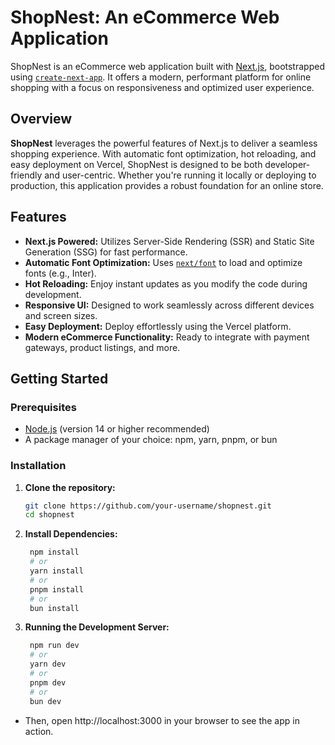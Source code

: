 # ShopNest: An eCommerce Web Application

ShopNest is an eCommerce web application built with [Next.js](https://nextjs.org/), bootstrapped using [`create-next-app`](https://github.com/vercel/next.js/tree/canary/packages/create-next-app). It offers a modern, performant platform for online shopping with a focus on responsiveness and optimized user experience.

## Overview

**ShopNest** leverages the powerful features of Next.js to deliver a seamless shopping experience. With automatic font optimization, hot reloading, and easy deployment on Vercel, ShopNest is designed to be both developer-friendly and user-centric. Whether you're running it locally or deploying to production, this application provides a robust foundation for an online store.

## Features

- **Next.js Powered:** Utilizes Server-Side Rendering (SSR) and Static Site Generation (SSG) for fast performance.
- **Automatic Font Optimization:** Uses [`next/font`](https://nextjs.org/docs/basic-features/font-optimization) to load and optimize fonts (e.g., Inter).
- **Hot Reloading:** Enjoy instant updates as you modify the code during development.
- **Responsive UI:** Designed to work seamlessly across different devices and screen sizes.
- **Easy Deployment:** Deploy effortlessly using the Vercel platform.
- **Modern eCommerce Functionality:** Ready to integrate with payment gateways, product listings, and more.

## Getting Started

### Prerequisites

- [Node.js](https://nodejs.org/) (version 14 or higher recommended)
- A package manager of your choice: npm, yarn, pnpm, or bun

### Installation

1. **Clone the repository:**

   ```bash
   git clone https://github.com/your-username/shopnest.git
   cd shopnest
   ```
2. **Install Dependencies:**
   ```bash
    npm install
    # or
    yarn install
    # or
    pnpm install
    # or
    bun install
   ```
3. **Running the Development Server:**
   ```bash
    npm run dev
    # or
    yarn dev
    # or
    pnpm dev
    # or
    bun dev
   ```
- Then, open http://localhost:3000 in your browser to see the app in action.

